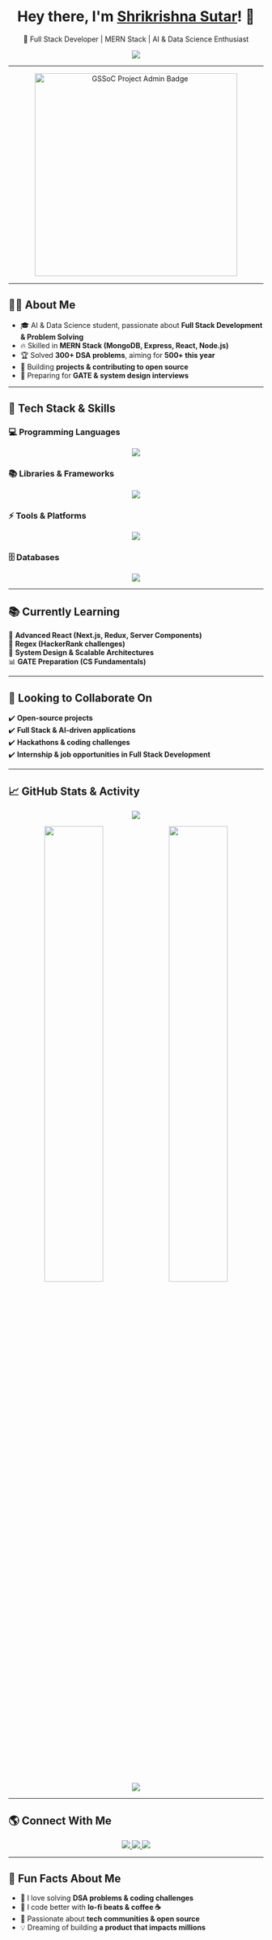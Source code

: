 <h1 align="center">  
  Hey there, I'm <a href="https://github.com/Skrishna0703">Shrikrishna Sutar</a>! 👋  
</h1>  

<p align="center">
  🚀 Full Stack Developer | MERN Stack | AI & Data Science Enthusiast  
</p>

<p align="center">
  <img src="https://readme-typing-svg.herokuapp.com?font=Fira+Code&size=22&pause=1000&color=00C7E6&center=true&vCenter=true&width=600&lines=Full+Stack+Web+Developer;Competitive+Programmer;AI+and+DS+Enthusiast;Lifelong+Learner;Open+Source+Contributor" />  
</p>  

---

<p align="center">
  <img src="https://github.com/Skrishna0703/assets/blob/main/Project%20Admin's%20badge.jpg" width="400" alt="GSSoC Project Admin Badge" />
</p>

---

## 👨‍💻 **About Me**  

- 🎓 AI & Data Science student, passionate about **Full Stack Development & Problem Solving**  
- 🔥 Skilled in **MERN Stack (MongoDB, Express, React, Node.js)**  
- 🏆 Solved **300+ DSA problems**, aiming for **500+ this year**  
- 🚀 Building **projects & contributing to open source**  
- 🎯 Preparing for **GATE & system design interviews**  

---

## 🚀 **Tech Stack & Skills**  

### 💻 **Programming Languages**  
<p align="center">  
  <img src="https://skillicons.dev/icons?i=cpp,html,css,php,java,python" />  
</p>  

### 📚 **Libraries & Frameworks**  
<p align="center">  
  <img src="https://skillicons.dev/icons?i=js,nodejs,vite,react,bootstrap,express,tailwind" />  
</p>  

### ⚡ **Tools & Platforms**  
<p align="center">  
  <img src="https://skillicons.dev/icons?i=git,vscode,github,postman,androidstudio,wordpress,cursor" />  
</p>  

### 🗄 **Databases**  
<p align="center">  
  <img src="https://skillicons.dev/icons?i=mysql,mongodb,firebase" />  
</p>  

---

## 📚 **Currently Learning**  
🎯 **Advanced React (Next.js, Redux, Server Components)**  
📌 **Regex (HackerRank challenges)**  
🚀 **System Design & Scalable Architectures**  
📊 **GATE Preparation (CS Fundamentals)**  

---

## 🤝 **Looking to Collaborate On**  
✔️ **Open-source projects**  
✔️ **Full Stack & AI-driven applications**  
✔️ **Hackathons & coding challenges**  
✔️ **Internship & job opportunities in Full Stack Development**  

---

## 📈 **GitHub Stats & Activity**  

<p align="center">
  <img src="https://github-profile-trophy.vercel.app/?username=Skrishna0703&theme=radical&no-frame=true&row=1&column=7" />
</p>

<p align="center">
  <img width="48%" src="https://github-readme-streak-stats.herokuapp.com/?user=Skrishna0703&theme=tokyonight" />
  <img width="48%" src="https://github-readme-stats.vercel.app/api?username=Skrishna0703&show_icons=true&theme=tokyonight&count_private=true" />
</p>

<p align="center">
  <img src="https://github-readme-activity-graph.vercel.app/graph?username=Skrishna0703&theme=react-dark&hide_border=true" />
</p>

---

## 🌎 **Connect With Me**  
<p align="center">
  <a href="https://www.linkedin.com/in/shrikrishna-sutar-3b601524b" target="_blank">
    <img src="https://img.shields.io/badge/LinkedIn-0A66C2?style=for-the-badge&logo=linkedin&logoColor=white" />
  </a>
  <a href="mailto:shrikrishnasutar0703@gmail.com">
    <img src="https://img.shields.io/badge/Email-D14836?style=for-the-badge&logo=gmail&logoColor=white" />
  </a>
  <a href="https://github.com/Skrishna0703" target="_blank">
    <img src="https://img.shields.io/badge/GitHub-181717?style=for-the-badge&logo=github&logoColor=white" />
  </a>
</p>

---

## 🎉 **Fun Facts About Me**  
- 🧩 I love solving **DSA problems & coding challenges**  
- 🎵 I code better with **lo-fi beats & coffee ☕**  
- 🌟 Passionate about **tech communities & open source**  
- 💡 Dreaming of building **a product that impacts millions**  
